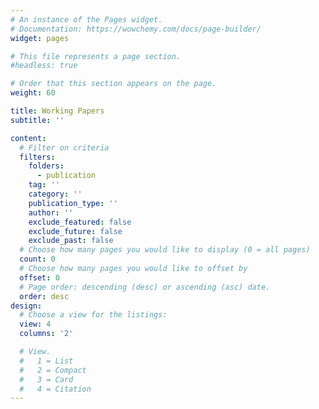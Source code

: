 ```yaml
---
# An instance of the Pages widget.
# Documentation: https://wowchemy.com/docs/page-builder/
widget: pages

# This file represents a page section.
#headless: true

# Order that this section appears on the page.
weight: 60

title: Working Papers
subtitle: ''

content:
  # Filter on criteria
  filters:
    folders:
      - publication
    tag: ''
    category: ''
    publication_type: ''
    author: ''
    exclude_featured: false
    exclude_future: false
    exclude_past: false
  # Choose how many pages you would like to display (0 = all pages)
  count: 0
  # Choose how many pages you would like to offset by
  offset: 0
  # Page order: descending (desc) or ascending (asc) date.
  order: desc
design:
  # Choose a view for the listings:
  view: 4
  columns: '2'

  # View.
  #   1 = List
  #   2 = Compact
  #   3 = Card
  #   4 = Citation
---
```


<!-- {{% callout note %}}
Quickly discover relevant content by [filtering publications](./publication/).
{{% /callout %}} -->
